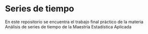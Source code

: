 # Series de tiempo
En este repositorio se encuentra el trabajo final práctico de la materia Análisis de series de tiempo de la Maestría Estadística Aplicada
